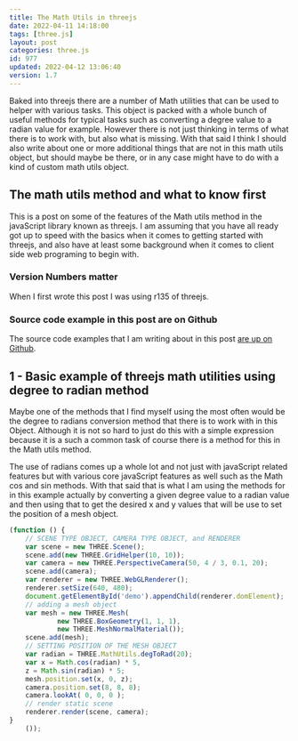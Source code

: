```yaml
---
title: The Math Utils in threejs
date: 2022-04-11 14:18:00
tags: [three.js]
layout: post
categories: three.js
id: 977
updated: 2022-04-12 13:06:40
version: 1.7
---
```


Baked into threejs there are a number of Math utilities that can be  used to helper with various tasks. This object is packed with a whole bunch of useful methods for typical tasks such as converting a degree value to a radian value for example. However there is not just thinking in terms of what there is to work with, but also what is missing. With that said I think I should also write about one or more additional things that are not in this math utils object, but should maybe be there, or in any case might have to do with a kind of custom math utils object.

<!-- more -->

## The math utils method and what to know first

This is a post on some of the features of the Math utils method in the javaScript library known as threejs. I am assuming that you have all ready got up to speed with the basics when it comes to getting started with threejs, and also have at least some background when it comes to client side web programing to begin with.

### Version Numbers matter

When  I first wrote this post I was using r135 of threejs.

### Source code example in this post are on Github

The source code examples that I am writing about in this post [are up on Github](https://github.com/dustinpfister/test_threejs/tree/master/views/forpost/threejs-math-utils).

## 1 - Basic example of threejs math utilities using degree to radian method

Maybe one of the methods that I find myself using the most often would be the degree to radians conversion method that there is to work with in this Object. Although it is not so hard to just do this with a simple expression because it is a such a common task of course there is a method for this in the Math utils method. 

The use of radians comes up a whole lot and not just with javaScript related features but with various core javaScript features as well such as the Math cos and sin methods. With that said that is what I am using the methods for in this example actually by converting a given degree value to a radian value and then using that to get the desired x and y values that will be use to set the position of a mesh object.

```js
(function () {
    // SCENE TYPE OBJECT, CAMERA TYPE OBJECT, and RENDERER
    var scene = new THREE.Scene();
    scene.add(new THREE.GridHelper(10, 10));
    var camera = new THREE.PerspectiveCamera(50, 4 / 3, 0.1, 20);
    scene.add(camera);
    var renderer = new THREE.WebGLRenderer();
    renderer.setSize(640, 480);
    document.getElementById('demo').appendChild(renderer.domElement);
    // adding a mesh object
    var mesh = new THREE.Mesh(
            new THREE.BoxGeometry(1, 1, 1),
            new THREE.MeshNormalMaterial());
    scene.add(mesh);
    // SETTING POSITION OF THE MESH OBJECT
    var radian = THREE.MathUtils.degToRad(20);
    var x = Math.cos(radian) * 5,
    z = Math.sin(radian) * 5;
    mesh.position.set(x, 0, z);
    camera.position.set(8, 8, 8);
    camera.lookAt( 0, 0, 0 );
    // render static scene
    renderer.render(scene, camera);
}
    ());
```
